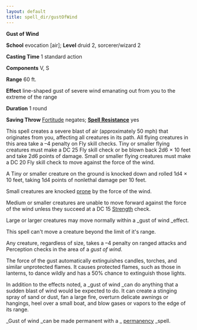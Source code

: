 ```yaml
---
layout: default
title: spell_dir/gustOfWind
---
```

 **Gust of Wind**

**School** evocation [air]; **Level** druid 2, sorcerer/wizard 2

**Casting Time** 1 standard action

**Components** V, S

**Range** 60 ft.

**Effect** line-shaped gust of severe wind emanating out from you to the extreme of the range

**Duration** 1 round

**Saving Throw** [Fortitude](../combat#_fortitude) negates; **[Spell Resistance](../glossary#_spell-resistance)** yes

This spell creates a severe blast of air (approximately 50 mph) that originates from you, affecting all creatures in its path. All flying creatures in this area take a –4 penalty on Fly skill checks. Tiny or smaller flying creatures must make a DC 25 Fly skill check or be blown back 2d6 × 10 feet and take 2d6 points of damage. Small or smaller flying creatures must make a DC 20 Fly skill check to move against the force of the wind.

A Tiny or smaller creature on the ground is knocked down and rolled 1d4 × 10 feet, taking 1d4 points of nonlethal damage per 10 feet.

Small creatures are knocked [prone](../glossary#_prone) by the force of the wind.

Medium or smaller creatures are unable to move forward against the force of the wind unless they succeed at a DC 15 [Strength](../gettingStarted#_strength) check.

Large or larger creatures may move normally within a _gust of wind _effect.

This spell can't move a creature beyond the limit of it's range.

Any creature, regardless of size, takes a –4 penalty on ranged attacks and Perception checks in the area of a _gust of wind_.

The force of the gust automatically extinguishes candles, torches, and similar unprotected flames. It causes protected flames, such as those in lanterns, to dance wildly and has a 50% chance to extinguish those lights.

In addition to the effects noted, a _gust of wind _can do anything that a sudden blast of wind would be expected to do. It can create a stinging spray of sand or dust, fan a large fire, overturn delicate awnings or hangings, heel over a small boat, and blow gases or vapors to the edge of its range.

_Gust of wind _can be made permanent with a _ [permanency](permanency#_permanency) _spell.


